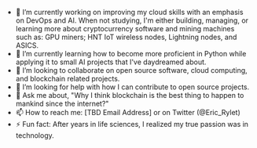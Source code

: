 - 🔭 I’m currently working on improving my cloud skills with an emphasis on DevOps and AI. When not studying, I'm either building, managing, or learning more about cryptocurrency software and mining machines such as: GPU miners; HNT IoT wireless nodes, Lightning nodes, and ASICS.
- 🌱 I’m currently learning how to become more proficient in Python while applying it to small AI projects that I've daydreamed about.
- 👯 I’m looking to collaborate on open source software, cloud computing, and blockchain related projects. 
- 🤔 I’m looking for help with how I can contribute to open source projects.
- 💬 Ask me about, "Why I think blockchain is the best thing to happen to mankind since the internet?" 
- 📫 How to reach me: [TBD Email Address] or on Twitter (@Eric_Rylet)
- ⚡ Fun fact: After years in life sciences, I realized my true passion was in technology.

